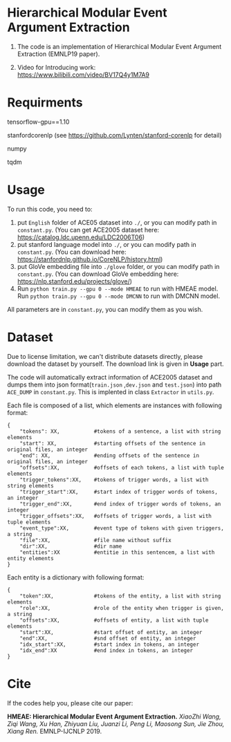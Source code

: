 # Hierarchical Modular Event Argument Extraction
1. The code is an implementation of Hierarchical Modular Event Argument Extraction (EMNLP19 paper).

2. Video for Introducing work: https://www.bilibili.com/video/BV17Q4y1M7A9

# Requirments
tensorflow-gpu==1.10

stanfordcorenlp (see https://github.com/Lynten/stanford-corenlp for detail)

numpy

tqdm

# Usage
To run this code, you need to:
1. put ```English``` folder of ACE05 dataset into ```./```, or you can modify path in ```constant.py```. (You can get ACE2005 dataset here: https://catalog.ldc.upenn.edu/LDC2006T06)
2. put stanford language model into ```./```, or you can modify path in ```constant.py```. (You can download here: https://stanfordnlp.github.io/CoreNLP/history.html)
3. put GloVe embedding file into ```./glove``` folder, or you can modify path in ```constant.py```. (You can download GloVe embedding here: https://nlp.stanford.edu/projects/glove/)
4. Run ```python train.py --gpu 0 --mode HMEAE``` to run with HMEAE model.  Run ```python train.py --gpu 0 --mode DMCNN``` to run with DMCNN model.

All parameters are in ```constant.py```, you can modify them as you wish.

# Dataset
Due to license limitation, we can't distribute datasets directly, please download the dataset by yourself. The download link is given in **Usage** part.

The code will automatically extract information of ACE2005 dataset and dumps them into json format(```train.json``` ,```dev.json``` and ```test.json```) into path ```ACE_DUMP``` in ```constant.py```. This is implented in class ```Extractor``` in ```utils.py```.

Each file is composed of a list, which elements are instances with following format:
```
{
    "tokens": XX,           #tokens of a sentence, a list with string elements
    "start": XX,            #starting offsets of the sentence in original files, an integer
    "end": XX,              #ending offsets of the sentence in original files, an integer
    "offsets":XX,           #offsets of each tokens, a list with tuple elements
    "trigger_tokens":XX,    #tokens of trigger words, a list with string elements
    "trigger_start":XX,     #start index of trigger words of tokens, an integer
    "trigger_end":XX,       #end index of trigger words of tokens, an integer
    "trigger_offsets":XX,   #offsets of trigger words, a list with tuple elements
    "event_type":XX,        #event type of tokens with given triggers, a string
    "file":XX,              #file name without suffix
    "dir":XX,               #dir name
    "entities":XX           #entitie in this sentencem, a list with entity elements
}
```


Each entity is a dictionary with following format:
```
{
    "token":XX,             #tokens of the entity, a list with string elements
    "role":XX,              #role of the entity when trigger is given, a string
    "offsets":XX,           #offsets of entity, a list with tuple elements
    "start":XX,             #start offset of entity, an integer
    "end":XX,               #snd offset of entity, an integer
    "idx_start":XX,         #start index in tokens, an integer
    "idx_end":XX            #end index in tokens, an integer
}
```

# Cite
If the codes help you, please cite our paper:

**HMEAE: Hierarchical Modular Event Argument Extraction.** *XiaoZhi Wang, Ziqi Wang, Xu Han, Zhiyuan Liu, Juanzi Li, Peng Li, Maosong Sun, Jie Zhou, Xiang Ren.* EMNLP-IJCNLP 2019.
